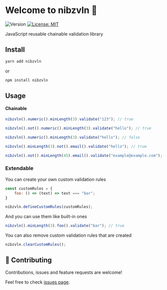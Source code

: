 # Welcome to nibzvln 👋

![Version](https://img.shields.io/badge/version-1.1.0-blue.svg?cacheSeconds=2592000)
[![License: MIT](https://img.shields.io/badge/License-MIT-yellow.svg)](#)

JavaScript reusable chainable validation library

## Install

```bash
yarn add nibzvln
```

or

```bash
npm install nibzvln
```

## Usage

#### Chainable

```js
nibzvln().numeric().minLength(3).validate("123"); // true

nibzvln().not().numeric().minLength(3).validate("hello"); // true

nibzvln().numeric().minLength(3).validate("hello"); // false

nibzvln().minLength(3).not().email().validate("hello"); // true

nibzvln().not().minLength(45).email().validate("example@example.com"); // true
```

### Extendable

You can create your own custom validation rules

```js
const customRules = {
    foo: () => (text) => text === "bar";
}

nibzvln.defineCustomRules(customRules);

```

And you can use them like built-in ones

```js
nibzvln().minLength(3).foo().validate("bar"); // true
```

You can also remove custom validation rules that are created

```js
nibzvln.clearCustomRules();
```

## 🤝 Contributing

Contributions, issues and feature requests are welcome!

Feel free to check [issues page](https://github.com/zblash/nibzvln/issues).
